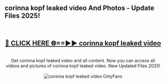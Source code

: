 <h2>corinna kopf leaked video And Photos - Update Files 2025!</h2>
<br>
<div align="center">
<h2><a href="https://linkcuts.com/hfmhzwbr" rel="nofollow">🔴 CLICK HERE 🌐==►► corinna kopf leaked video</a></h2>
<br>
Get corinna kopf leaked video and all content. Now you can access all videos and pictures of corinna kopf leaked video. New Updated Files 2025!
<br>
<br>
<a href="https://linkcuts.com/hfmhzwbr" rel="nofollow" data-target="animated-image.originalLink"><img src="https://i.ibb.co.com/WyWwxjT/player-gif2.gif" alt="corinna kopf leaked video OnlyFans" style="max-width: 100%; display: inline-block;" data-target="animated-image.originalImage"></a>
</div>
<br>